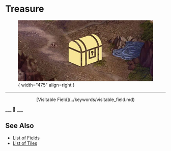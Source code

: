 # Treasure

<figure markdown="span">

![Treasure Map Location](../assets/locations-treasure_symbol.webp){ width="475" align=right }

</figure>

___
<p style="text-align: center;" markdown>[Visitable Field](../keywords/visitable_field.md)</p>
___
🚧
___


## See Also

- [List of Fields](index.md)
- [List of Tiles](../tiles/index.md)
